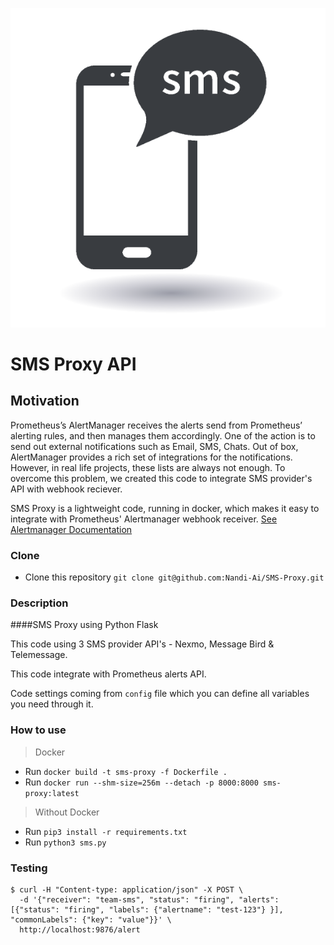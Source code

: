 ![Alt text](./sms.png?raw=true "SMS")


# SMS Proxy API

## Motivation

Prometheus’s AlertManager receives the alerts send from Prometheus’ alerting rules, and then manages them accordingly. One of the action is to send out external notifications such as Email, SMS, Chats. Out of box, AlertManager provides a rich set of integrations for the notifications. However, in real life projects, these lists are always not enough. 
To overcome this problem,  we created this code to integrate SMS provider's API with webhook reciever.

SMS Proxy is a lightweight code, running in docker, which makes it easy to integrate with Prometheus' Alertmanager webhook receiver. [See Alertmanager Documentation](https://prometheus.io/docs/alerting/latest/configuration/#webhook_config)


### Clone

- Clone this repository `git clone git@github.com:Nandi-Ai/SMS-Proxy.git`

### Description

####SMS Proxy using Python Flask

This code using 3 SMS provider API's - Nexmo, Message Bird & Telemessage.

This code integrate with Prometheus alerts API.

Code settings coming from `config` file which you can define all variables you need through it.

### How to use
> Docker
- Run `docker build -t sms-proxy -f Dockerfile .`
- Run `docker run --shm-size=256m --detach -p 8000:8000 sms-proxy:latest`

> Without Docker
- Run `pip3 install -r requirements.txt`
- Run `python3 sms.py`



### Testing

```
$ curl -H "Content-type: application/json" -X POST \
  -d '{"receiver": "team-sms", "status": "firing", "alerts": [{"status": "firing", "labels": {"alertname": "test-123"} }], "commonLabels": {"key": "value"}}' \
  http://localhost:9876/alert
```
